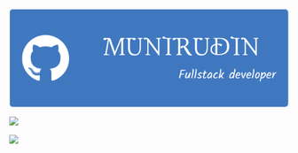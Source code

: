 <!--IMAGE-->
![2](https://github.com/munirudin26/munirudin26/blob/main/img/github-header-image%20(1).png)
<!--ICON-->

<p align="left">
  <a href="https://skillicons.dev">
    <img src="https://skillicons.dev/icons?i=cpp,mysql,nodejs,npm," />
  </a>
</p>

<p align="left">
  <a href="https://skillicons.dev">
    <img src="https://skillicons.dev/icons?i=php,vscode,.net,java," />
  </a>
</p>
